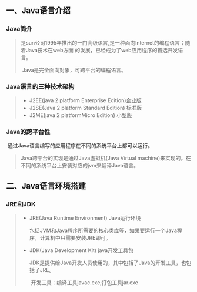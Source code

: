 ## 一、Java语言介绍

### Java简介

> ​		是sun公司1995年推出的一门高级语言,是一种面向Internet的编程语言；随着Java技术在web方面 的发展，已经成为了web应用程序的首选开发语言。
>
> ​		Java是完全面向对象，可跨平台的编程语言。

### Java语言的三种技术架构

> - J2EE(java 2 platform Enterprise Edition)企业版
> - J2SE(Java 2 platform Standard Edition) 标准版
> - J2ME(java 2 platformMicro Edition) 小型版

### Java的跨平台性

​		通过Java语言编写的应用程序在不同的系统平台上都可以运行。

> Java跨平台的实现是通过Java虚拟机(Java  Virtual machine)来实现的。在不同的系统平台上安装对应的jvm来翻译Java语言。

## 二、Java语言环境搭建

### JRE和JDK

> - JRE(Java Runtime Environment) Java运行环境
>
>   ​	包括JVM和Java程序所需要的核心类库等，如果要运行一个Java程序，计算机中只需要安装JRE即可。
>
> - JDK(Java Development Kit) java开发工具包
>
>      JDK是提供给Java开发人员使用的，其中包括了Java的开发工具，也包括了JRE。
>
>   ​	开发工具：编译工具javac.exe;打包工具jar.exe